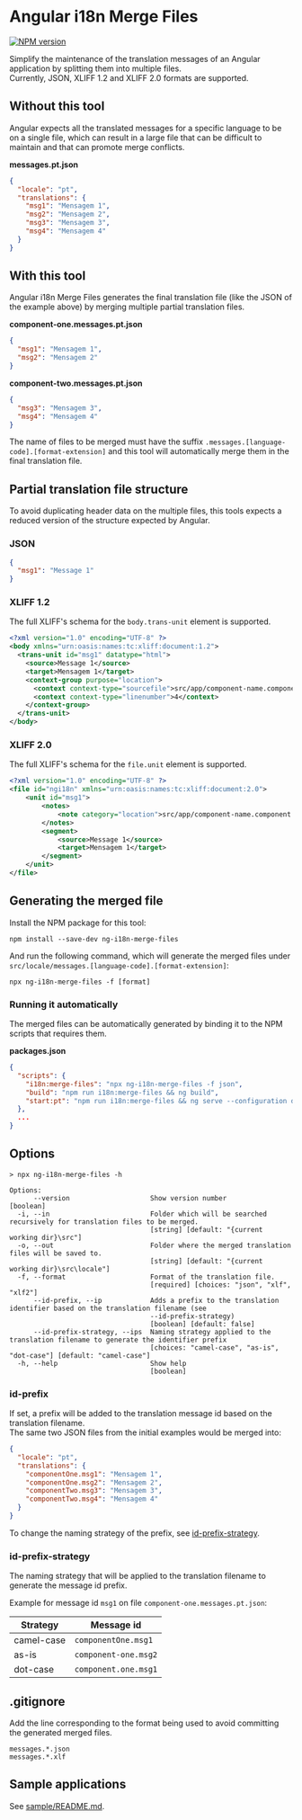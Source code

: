 # Angular i18n Merge Files

[![NPM version][npm-version-image]][npm-url]

[npm-url]: https://npmjs.org/package/ng-i18n-merge-files
[npm-version-image]: https://img.shields.io/npm/v/ng-i18n-merge-files.svg?style=flat

Simplify the maintenance of the translation messages of an Angular application by splitting them into
multiple files.  
Currently, JSON, XLIFF 1.2 and XLIFF 2.0 formats are supported.

## Without this tool

Angular expects all the translated messages for a specific language to be on a single file, which can result in a large
file that can be difficult to maintain and that can promote merge conflicts.

**messages.pt.json**

```json
{
  "locale": "pt",
  "translations": {
    "msg1": "Mensagem 1",
    "msg2": "Mensagem 2",
    "msg3": "Mensagem 3",
    "msg4": "Mensagem 4"
  }
}
```

## With this tool

Angular i18n Merge Files generates the final translation file (like the JSON of the example above) by merging multiple
partial translation files.

**component-one.messages.pt.json**

```json
{
  "msg1": "Mensagem 1",
  "msg2": "Mensagem 2"
}
```

**component-two.messages.pt.json**

```json
{
  "msg3": "Mensagem 3",
  "msg4": "Mensagem 4"
}
```

The name of files to be merged must have the suffix `.messages.[language-code].[format-extension]` and this tool will automatically
merge them in the final translation file.

## Partial translation file structure

To avoid duplicating header data on the multiple files, this tools expects a reduced version of the structure expected by
Angular.

### JSON

```json
{
  "msg1": "Message 1"
}
```

### XLIFF 1.2

The full XLIFF's schema for the `body.trans-unit` element is supported.

```xml
<?xml version="1.0" encoding="UTF-8" ?>
<body xmlns="urn:oasis:names:tc:xliff:document:1.2">
  <trans-unit id="msg1" datatype="html">
    <source>Message 1</source>
    <target>Mensagem 1</target>
    <context-group purpose="location">
      <context context-type="sourcefile">src/app/component-name.component.html</context>
      <context context-type="linenumber">4</context>
    </context-group>
  </trans-unit>
</body>
```

### XLIFF 2.0

The full XLIFF's schema for the `file.unit` element is supported.

```xml
<?xml version="1.0" encoding="UTF-8" ?>
<file id="ngi18n" xmlns="urn:oasis:names:tc:xliff:document:2.0">
    <unit id="msg1">
        <notes>
            <note category="location">src/app/component-name.component.html:1</note>
        </notes>
        <segment>
            <source>Message 1</source>
            <target>Mensagem 1</target>
        </segment>
    </unit>
</file>

```

## Generating the merged file

Install the NPM package for this tool:

```
npm install --save-dev ng-i18n-merge-files
```

And run the following command, which will generate the merged files under `src/locale/messages.[language-code].[format-extension]`:

```
npx ng-i18n-merge-files -f [format]
```

### Running it automatically

The merged files can be automatically generated by binding it to the NPM scripts that requires them.

**packages.json**

```json
{
  "scripts": {
    "i18n:merge-files": "npx ng-i18n-merge-files -f json",
    "build": "npm run i18n:merge-files && ng build",
    "start:pt": "npm run i18n:merge-files && ng serve --configuration development,pt"
  },
  ...
}
```

## Options

```
> npx ng-i18n-merge-files -h

Options:
      --version                    Show version number                 [boolean]
  -i, --in                         Folder which will be searched recursively for translation files to be merged.
                                   [string] [default: "{current working dir}\src"]
  -o, --out                        Folder where the merged translation files will be saved to.
                                   [string] [default: "{current working dir}\src\locale"]
  -f, --format                     Format of the translation file.
                                   [required] [choices: "json", "xlf", "xlf2"]
      --id-prefix, --ip            Adds a prefix to the translation identifier based on the translation filename (see
                                   --id-prefix-strategy)
                                   [boolean] [default: false]
      --id-prefix-strategy, --ips  Naming strategy applied to the translation filename to generate the identifier prefix
                                   [choices: "camel-case", "as-is", "dot-case"] [default: "camel-case"]
  -h, --help                       Show help
                                   [boolean]
```

### id-prefix

If set, a prefix will be added to the translation message id based on the translation filename.  
The same two JSON files from the initial examples would be merged into:

```json
{
  "locale": "pt",
  "translations": {
    "componentOne.msg1": "Mensagem 1",
    "componentOne.msg2": "Mensagem 2",
    "componentTwo.msg3": "Mensagem 3",
    "componentTwo.msg4": "Mensagem 4"
  }
}
```

To change the naming strategy of the prefix, see [id-prefix-strategy](#id-prefix-strategy).

### id-prefix-strategy

The naming strategy that will be applied to the translation filename to generate the message id prefix.

Example for message id `msg1` on file `component-one.messages.pt.json`:

| Strategy   | Message id           |
| ---------- | -------------------- |
| camel-case | `componentOne.msg1`  |
| as-is      | `component-one.msg2` |
| dot-case   | `component.one.msg1` |

## .gitignore

Add the line corresponding to the format being used to avoid committing the generated merged files.

```.gitignore
messages.*.json
messages.*.xlf
```

## Sample applications

See [sample/README.md](./sample/README.md).
